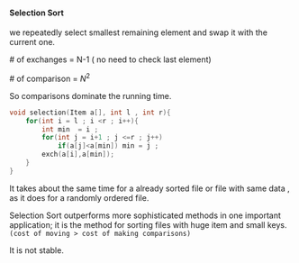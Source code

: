 #### Selection Sort

we repeatedly select smallest remaining element and swap it with the current one.

\# of exchanges = N-1 ( no need to check last element)

\# of comparison = $N^2$

So comparisons dominate the running time.

````c++
void selection(Item a[], int l , int r){
    for(int i = l ; i <r ; i++){
        int min  = i ;
        for(int j = i+1 ; j <=r ; j++)
            if(a[j]<a[min]) min = j ;
        exch(a[i],a[min]);
    }
}
````

It takes about the same time for a already sorted file or file with same data , as it does for a randomly ordered file.

Selection Sort outperforms more sophisticated methods in one important application; it is the method for sorting files with huge item and small keys. `(cost of moving > cost of making comparisons)`

It is not stable.

